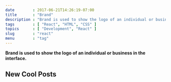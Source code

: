 ```yaml
---
date        : 2017-06-21T14:26:19-07:00
title       : "Brand"
description : "Brand is used to show the logo of an individual or business in the interface."
tags        : [ "React", "HTML", "CSS" ]
topics      : [ "Development", "React" ]
slug        : "react"
menu        : "tag"
---
```


**Brand is used to show the logo of an individual or business in the interface.**

<!--more-->

## New Cool Posts

